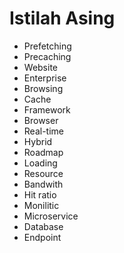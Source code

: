 # Istilah Asing

- Prefetching
- Precaching
- Website
- Enterprise
- Browsing
- Cache
- Framework
- Browser
- Real-time
- Hybrid
- Roadmap
- Loading
- Resource
- Bandwith
- Hit ratio
- Monilitic
- Microservice
- Database
- Endpoint 